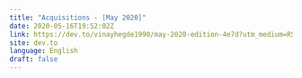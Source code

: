 ```yaml
---
title: "Acquisitions - [May 2020]"
date: 2020-05-16T19:52:02Z
link: https://dev.to/vinayhegde1990/may-2020-edition-4e7d?utm_medium=RSS&utm_source=news.12bit.vn
site: dev.to
language: English
draft: false
---
```

